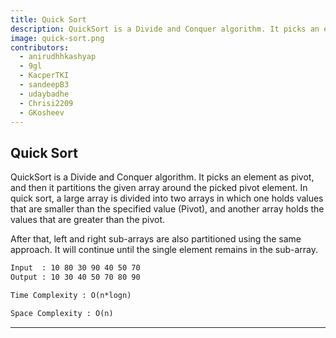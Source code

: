 ```yaml
---
title: Quick Sort
description: QuickSort is a Divide and Conquer algorithm. It picks an element as pivot, and then it partitions the given array around the picked pivot element. In quick sort, a large array is divided into two arrays in which one holds values that are smaller than the specified value (Pivot), and another array holds the values that are greater than the pivot. After that, left and right sub-arrays are also partitioned using the same approach. It will continue until the single element remains in the sub-array.
image: quick-sort.png
contributors:
  - anirudhhkashyap
  - 9gl
  - KacperTKI
  - sandeepB3
  - udaybadhe
  - Chrisi2209
  - GKosheev
---
```


## Quick Sort

QuickSort is a Divide and Conquer algorithm. It picks an element as pivot, and then it partitions the given array around the picked pivot element. In quick sort, a large array is divided into two arrays in which one holds values that are smaller than the specified value (Pivot), and another array holds the values that are greater than the pivot.

After that, left and right sub-arrays are also partitioned using the same approach. It will continue until the single element remains in the sub-array.

```txt
Input  : 10 80 30 90 40 50 70
Output : 10 30 40 50 70 80 90
```

```txt
Time Complexity : O(n*logn)
```

```txt
Space Complexity : O(n)
```

---
